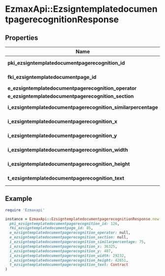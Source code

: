 # EzmaxApi::EzsigntemplatedocumentpagerecognitionResponse

## Properties

| Name | Type | Description | Notes |
| ---- | ---- | ----------- | ----- |
| **pki_ezsigntemplatedocumentpagerecognition_id** | **Integer** | The unique ID of the Ezsigntemplatedocumentpagerecognition |  |
| **fki_ezsigntemplatedocumentpage_id** | **Integer** | The unique ID of the Ezsigntemplatedocumentpage |  |
| **e_ezsigntemplatedocumentpagerecognition_operator** | [**FieldEEzsigntemplatedocumentpagerecognitionOperator**](FieldEEzsigntemplatedocumentpagerecognitionOperator.md) |  |  |
| **e_ezsigntemplatedocumentpagerecognition_section** | [**FieldEEzsigntemplatedocumentpagerecognitionSection**](FieldEEzsigntemplatedocumentpagerecognitionSection.md) |  |  |
| **i_ezsigntemplatedocumentpagerecognition_similarpercentage** | **Integer** | The similarpercentage of the Ezsigntemplatedocumentpagerecognition | [optional] |
| **i_ezsigntemplatedocumentpagerecognition_x** | **Integer** | The x of the Ezsigntemplatedocumentpagerecognition | [optional] |
| **i_ezsigntemplatedocumentpagerecognition_y** | **Integer** | The y of the Ezsigntemplatedocumentpagerecognition | [optional] |
| **i_ezsigntemplatedocumentpagerecognition_width** | **Integer** | The width of the Ezsigntemplatedocumentpagerecognition | [optional] |
| **i_ezsigntemplatedocumentpagerecognition_height** | **Integer** | The height of the Ezsigntemplatedocumentpagerecognition | [optional] |
| **t_ezsigntemplatedocumentpagerecognition_text** | **String** | The text of the Ezsigntemplatedocumentpagerecognition |  |

## Example

```ruby
require 'Ezmaxapi'

instance = EzmaxApi::EzsigntemplatedocumentpagerecognitionResponse.new(
  pki_ezsigntemplatedocumentpagerecognition_id: 126,
  fki_ezsigntemplatedocumentpage_id: 85,
  e_ezsigntemplatedocumentpagerecognition_operator: null,
  e_ezsigntemplatedocumentpagerecognition_section: null,
  i_ezsigntemplatedocumentpagerecognition_similarpercentage: 75,
  i_ezsigntemplatedocumentpagerecognition_x: 36325,
  i_ezsigntemplatedocumentpagerecognition_y: 407,
  i_ezsigntemplatedocumentpagerecognition_width: 29232,
  i_ezsigntemplatedocumentpagerecognition_height: 42651,
  t_ezsigntemplatedocumentpagerecognition_text: Contract
)
```

